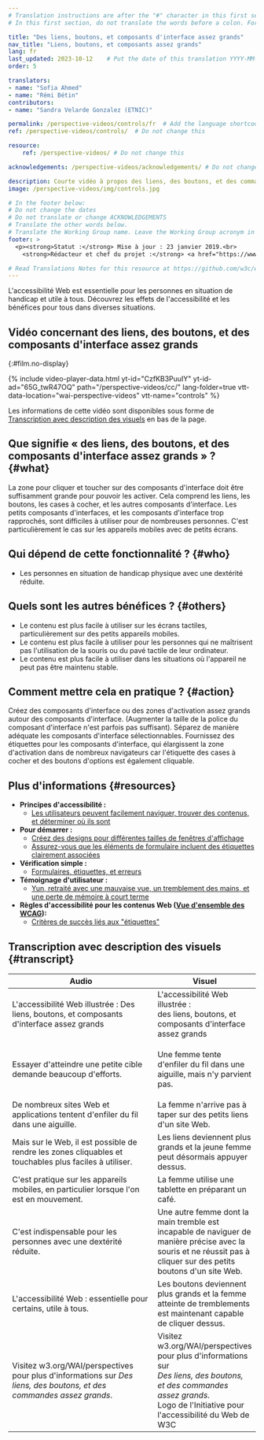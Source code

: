 ```yaml
---
# Translation instructions are after the "#" character in this first section. They are comments that do not show up in the web page. You do not need to translate the instructions after "#".
# In this first section, do not translate the words before a colon. For example, do not translate "title:". Do translate the text after "title:"

title: "Des liens, boutons, et composants d'interface assez grands"
nav_title: "Liens, boutons, et composants assez grands"
lang: fr
last_updated: 2023-10-12    # Put the date of this translation YYYY-MM-DD (with month in the middle)
order: 5

translators:
- name: "Sofia Ahmed"
- name: "Rémi Bétin"
contributors:
- name: "Sandra Velarde Gonzalez (ETNIC)"

permalink: /perspective-videos/controls/fr  # Add the language shortcode to the end, with no slash at the end. For example /path/to/file/fr
ref: /perspective-videos/controls/  # Do not change this

resource:
    ref: /perspective-videos/ # Do not change this

acknowledgements: /perspective-videos/acknowledgements/ # Do not change this

description: Courte vidéo à propos des liens, des boutons, et des commandes assez grands pour l'accessibilité Web - de quoi s'agit-il, qui en bénéficie, et comment mettre cela en pratique.
image: /perspective-videos/img/controls.jpg

# In the footer below:
# Do not change the dates
# Do not translate or change ACKNOWLEDGEMENTS
# Translate the other words below.
# Translate the Working Group name. Leave the Working Group acronym in English.
footer: >
  <p><strong>Statut :</strong> Mise à jour : 23 janvier 2019.<br>
    <strong>Rédacteur et chef du projet :</strong> <a href="https://www.w3.org/People/shadi">Shadi Abou-Zahra</a>. Développé par le <a href="https://www.w3.org/WAI/EO/">Groupe de travail Éducation et Promotion</a> avec le soutien du projet <a href="https://www.w3.org/WAI/DEV/">WAI-DEV</a>, co-financé par la Commission européenne (CE). Mis à jour avec le soutien de la Fondation Ford. ACKNOWLEDGEMENTS.</p>

# Read Translations Notes for this resource at https://github.com/w3c/wai-perspective-videos#readme
---
```


L'accessibilité Web est essentielle pour les personnes en situation de handicap et utile à tous. Découvrez les effets de l'accessibilité et les bénéfices pour tous dans diverses situations.

## Vidéo concernant des liens, des boutons, et des composants d'interface assez grands
{:#film.no-display}

{% include video-player-data.html
    yt-id="CzfKB3PuuIY"
    yt-id-ad="65G_twR47OQ"
    path="/perspective-videos/cc/"
    lang-folder=true
    vtt-data-location="wai-perspective-videos"
    vtt-name="controls"
%}

Les informations de cette vidéo sont disponibles sous forme de [Transcription avec description des visuels](#transcript) en bas de la page.

Que signifie «&nbsp;des liens, des boutons, et des composants d'interface assez grands&nbsp;» ? {#what}
---------------------------------------------

La zone pour cliquer et toucher sur des composants d'interface doit être suffisamment grande pour pouvoir les activer. Cela comprend les liens, les boutons, les cases à cocher, et les autres composants d'interface. Les petits composants d'interfaces, et les composants d'interface trop rapprochés, sont difficiles à utiliser pour de nombreuses personnes. C'est particulièrement le cas sur les appareils mobiles avec de petits écrans.

Qui dépend de cette fonctionnalité ? {#who}
----------------------------

-   Les personnes en situation de handicap physique avec une dextérité réduite.

Quels sont les autres bénéfices ? {#others}
---------------------------------

-   Le contenu est plus facile à utiliser sur les écrans tactiles, particulièrement sur des petits appareils mobiles.
-   Le contenu est plus facile à utiliser pour les personnes qui ne maîtrisent pas l'utilisation de la souris ou du pavé tactile de leur ordinateur.
-   Le contenu est plus facile à utiliser dans les situations où l'appareil ne peut pas être maintenu stable.

Comment mettre cela en pratique ? {#action}
--------------------------------------

Créez des composants d'interface ou des zones d'activation assez grands autour des composants d'interface.
(Augmenter la taille de la police du composant d'interface n'est parfois pas suffisant).
Séparez de manière adéquate les composants d'interface sélectionnables. Fournissez des étiquettes pour les composants d'interface, qui élargissent la zone d'activation dans de nombreux navigateurs car l'étiquette des cases à cocher et des boutons d'options est également cliquable.

Plus d'informations {#resources}
----------

-   **Principes d'accessibilité :**
    -   [Les utilisateurs peuvent facilement naviguer, trouver des contenus, et déterminer où ils sont](/fundamentals/accessibility-principles/#navigable)
-   **Pour démarrer :**
    -   [Créez des designs pour différentes tailles de fenêtres d'affichage](/tips/designing/#create-designs-for-different-viewport-sizes) 
    -   [Assurez-vous que les éléments de formulaire incluent des étiquettes clairement associées](/tips/designing/#ensure-that-form-elements-include-clearly-associated-labels) 
-   **Vérification simple :**
    -   [Formulaires, étiquettes, et erreurs](/test-evaluate/preliminary/#forms) 
-   **Témoignage d'utilisateur :**
    -   [Yun, retraité avec une mauvaise vue, un tremblement des mains, et une perte de mémoire à court terme](/people-use-web/user-stories/#retiree)
-   **Règles d'accessibilité pour les contenus Web ([Vue d'ensemble des WCAG](/standards-guidelines/wcag/)):**
    -   [Critères de succès liés aux "étiquettes"](https://www.w3.org/WAI/WCAG21/quickref/?tags=labels) 

## Transcription avec description des visuels {#transcript}

<table>
  <thead>
    <tr>
      <th width="65%">Audio</th>
      <th>Visuel</th>
    </tr>
  </thead>
  <tbody>
    <tr>
      <td>L'accessibilité Web illustrée : Des liens, boutons, et composants d'interface assez grands</td>
      <td>L'accessibilité Web illustrée :<br>
        des liens, boutons, et composants d'interface assez grands</td>
    </tr>
    <tr>
      <td>Essayer d'atteindre une petite cible demande beaucoup d'efforts.</td>
      <td><p>Une femme tente d'enfiler du fil dans une aiguille, mais n'y parvient pas.<br>
        </p></td>
    </tr>
    <tr>
      <td>De nombreux sites Web et applications tentent d'enfiler du fil dans une aiguille.</td>
      <td>La femme n'arrive pas à taper sur des petits liens d'un site Web.</td>
    </tr>
    <tr>
      <td>Mais sur le Web, il est possible de rendre les zones cliquables et touchables plus faciles à utiliser.</td>
      <td>Les liens deviennent plus grands et la jeune femme peut désormais appuyer dessus.</td>
    </tr>
    <tr>
      <td>C'est pratique sur les appareils mobiles, en particulier lorsque l'on est en mouvement.</td>
      <td>La femme utilise une tablette en préparant un café.</td>
    </tr>
    <tr>
      <td>C'est indispensable pour les personnes avec une dextérité réduite.</td>
      <td>Une autre femme dont la main tremble est incapable de naviguer de manière précise avec la souris et ne réussit pas à cliquer sur des petits boutons d'un site Web.<br></td>
    </tr>
    <tr>
      <td>L'accessibilité Web : essentielle pour certains, utile à tous.</td>
      <td>Les boutons deviennent plus grands et la femme atteinte de tremblements est maintenant capable de cliquer dessus.</td>
    </tr>
    <tr>
      <td>Visitez w3.org/WAI/perspectives pour plus d'informations sur <em>Des liens, des boutons, et des commandes assez grands</em>.</td>
      <td>Visitez<br>
        w3.org/WAI/perspectives<br>
        pour plus d'informations sur<br>
        <em>Des liens, des boutons, et des commandes assez grands</em>.<br>
        Logo de l'Initiative pour l'accessibilité du Web de W3C</td>
    </tr>
  </tbody>
</table>
